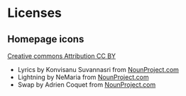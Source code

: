 # Licenses

## Homepage icons

[Creative commons Attribution CC BY](https://creativecommons.org/licenses/by/3.0/us/legalcode)

- Lyrics by Konvisanu Suvannasri from [NounProject.com](https://thenounproject.com/)
- Lightning by NeMaria from [NounProject.com](https://thenounproject.com/)
- Swap by Adrien Coquet from [NounProject.com](https://thenounproject.com/)
